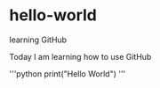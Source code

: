 # hello-world
learning GitHub

Today I am learning how to use GitHub

'''python
print("Hello World")
'''
